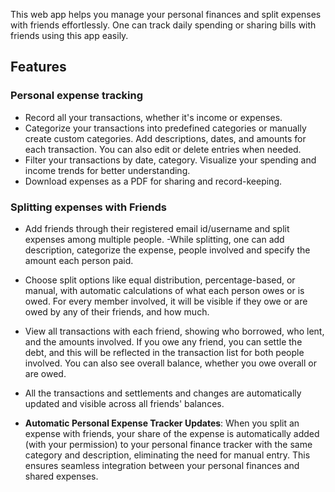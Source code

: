 This web app helps you manage your personal finances and split expenses with friends effortlessly. One can  track  daily spending or sharing bills with friends using this app easily.

## Features 

### Personal expense tracking
- Record all your transactions, whether it's income or expenses.
- Categorize your transactions into predefined categories or manually create custom categories. Add descriptions, dates, and amounts for each transaction. You can also edit or delete entries when needed.
- Filter your transactions by date, category. Visualize your spending and income trends for better understanding.
- Download expenses as a PDF for sharing and record-keeping.

### Splitting expenses with Friends
- Add friends through their registered email id/username and split expenses among multiple people.
 -While splitting, one can add description, categorize the expense, people involved and specify the amount each person paid.
- Choose split options like equal distribution, percentage-based, or manual, with automatic calculations of what each person owes or is owed. For every member involved, it will be visible if they owe or are owed by any of their friends, and how much.
- View all transactions with each friend, showing who borrowed, who lent, and the amounts involved. If you owe any friend, you can settle the debt, and this will be reflected in the transaction list for both people involved. You can also see overall balance, whether you owe overall or are owed.
- All the transactions  and  settlements and changes are automatically updated and visible across all friends' balances.


- **Automatic Personal Expense Tracker Updates**: When you split an expense with friends, your share of the expense is automatically added (with your permission) to your personal finance tracker with the same category and description, eliminating the need for manual entry. This ensures seamless integration between your personal finances and shared expenses.
